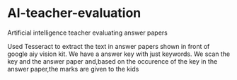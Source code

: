 # AI-teacher-evaluation
Artificial intelligence teacher evaluating answer papers

Used Tesseract to extract the text in answer papers shown in front of google aiy vision kit.
We have a answer key with just keywords.
We scan the key and the answer paper and,based on the occurence of the key in the answer paper,the marks are given to the kids
